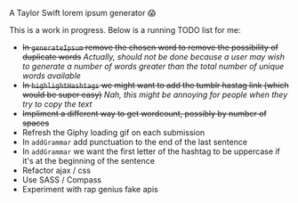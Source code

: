 A Taylor Swift lorem ipsum generator :scream:

This is a work in progress. Below is a running TODO list for me:
- ~~In `generateIpsum` remove the chosen word to remove the possibility of duplicate words~~
_Actually, should not be done because a user may wish to generate a number of words greater than the total number of unique words available_
- ~~In `highlightHashtags` we might want to add the tumblr hastag link (which would be super easy)~~
_Nah, this might be annoying for people when they try to copy the text_
- ~~Impliment a different way to get wordcount, possibly by number of spaces~~
- Refresh the Giphy loading gif on each submission
- In `addGrammar` add punctuation to the end of the last sentence
- In `addGrammar` we want the first letter of the hashtag to be uppercase if it's at the beginning of the sentence
- Refactor ajax / css
- Use SASS / Compass
- Experiment with rap genius fake apis